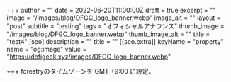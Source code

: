 +++
author = ""
date = 2022-06-20T11:00:00Z
draft = true
excerpt = ""
image = "/images/blog/DFGC_logo_banner.webp"
image_alt = ""
layout = "post"
subtitle = "testing"
tags = "オフィシャルアナウンス"
thumb_image = "/images/blog/DFGC_logo_banner.webp"
thumb_image_alt = ""
title = "test4"
[seo]
description = ""
title = ""
[[seo.extra]]
keyName = "property"
name = "og:image"
value = "https://defigeek.xyz/images/DFGC_logo_banner.webp"

+++
forestryのタイムゾーンを GMT +9:00 に設定。